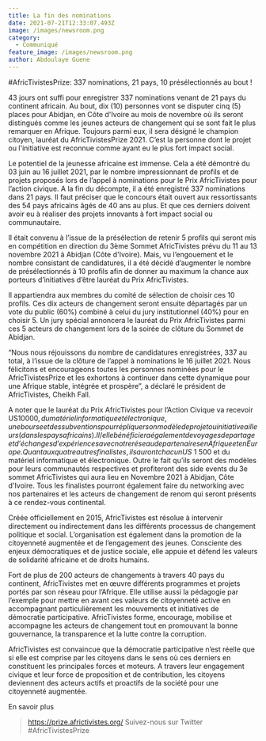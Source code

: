 ```yaml
---
title: La fin des nominations
date: 2021-07-21T12:33:07.493Z
image: /images/newsroom.png
category:
  - Communiqué
feature_image: /images/newsroom.png
author: Abdoulaye Guene
---
```

\#AfricTivistesPrize: 337 nominations, 21 pays, 10 présélectionnés au bout !

43 jours ont suffi pour enregistrer 337 nominations venant de 21 pays du continent africain. Au bout, dix (10) personnes vont se disputer cinq (5) places pour Abidjan, en Côte d'Ivoire au mois de novembre où ils seront distingués comme les jeunes acteurs de changement qui se sont fait le plus remarquer en Afrique. Toujours parmi eux, il sera désigné le champion citoyen, lauréat du AfricTivistesPrize 2021. C’est la personne dont le projet ou l'initiative est reconnue comme ayant eu le plus fort impact social.

Le potentiel de la jeunesse africaine est immense. Cela a été démontré du 03 juin au 16 juillet 2021, par le nombre impressionnant de profils et de projets proposés lors de l’appel à nominations pour le Prix AfricTivistes pour l’action civique. A la fin du décompte, il a été enregistré 337 nominations dans 21 pays. Il faut préciser que le concours était ouvert aux ressortissants des 54 pays africains âgés de 40 ans au plus. Et que ces derniers doivent avoir eu à réaliser des projets innovants à fort impact social ou communautaire. 

Il était convenu à l’issue de la présélection de retenir 5 profils qui seront mis en compétition en direction du 3ème Sommet AfricTivistes prévu du 11 au 13 novembre 2021 à Abidjan (Côte d'Ivoire). Mais, vu l’engouement et le nombre consistant de candidatures, il a été décidé d’augmenter le nombre de présélectionnés à 10 profils afin de donner au maximum la chance aux porteurs d’initiatives d’être lauréat du Prix AfricTivistes.

Il appartiendra aux membres du comité de sélection de choisir ces 10 profils. Ces dix acteurs de changement seront ensuite départagés par un vote du public (60%) combiné à celui du jury institutionnel (40%) pour en choisir 5. Un jury spécial annoncera le lauréat du Prix AfricTivistes parmi ces 5 acteurs de changement lors de la soirée de clôture du Sommet de Abidjan.

“Nous nous réjouissons du nombre de candidatures enregistrées, 337 au total, à l’issue de la clôture de l’appel à nominations le 16 juillet 2021. Nous félicitons et encourageons toutes les personnes nominées pour le AfricTivistesPrize et les exhortons à continuer dans cette dynamique pour une Afrique stable, intégrée et prospère”, a déclaré le président de AfricTivistes, Cheikh Fall.

A noter que le lauréat du Prix AfricTivistes pour l’Action Civique va recevoir US$10 000, du matériel informatique et électronique, une bourse et des subventions pour répliquer son modèle de projet ou initiative ailleurs (dans les pays africains). Il/elle bénéficiera également de voyages de partage et d’échanges d’expériences avec notre réseau de partenaires en Afrique et en Europe. Quant aux quatre autres finalistes, ils auront chacun US$ 1 500 et du matériel informatique et électronique. Outre le fait qu’ils seront des modèles pour leurs communautés respectives et profiteront des side events du 3e sommet AfricTivistes qui aura lieu en Novembre 2021 à Abidjan, Côte d'Ivoire. Tous les finalistes pourront également faire du networking avec nos partenaires et les acteurs de changement de renom qui seront présents à ce rendez-vous continental.

Créée officiellement en 2015, AfricTivistes est résolue à intervenir directement ou indirectement dans les différents processus de changement politique et social. L’organisation est également dans la promotion de la citoyenneté augmentée et de l’engagement des jeunes. Consciente des enjeux démocratiques et de justice sociale, elle appuie et défend les valeurs de solidarité africaine et de droits humains.

Fort de plus de 200 acteurs de changements à travers 40 pays du continent, AfricTivistes met en œuvre différents programmes et projets portés par son réseau pour l’Afrique. Elle utilise aussi la pédagogie par l’exemple pour mettre en avant ces valeurs de citoyenneté active en accompagnant particulièrement les mouvements et initiatives de démocratie participative. AfricTivistes forme, encourage, mobilise et accompagne les acteurs de changement tout en promouvant la bonne gouvernance, la transparence et la lutte contre la corruption.

AfricTivistes est convaincue que la démocratie participative n’est réelle que si elle est comprise par les citoyens dans le sens où ces derniers en constituent les principales forces et moteurs. A travers leur engagement civique et leur force de proposition et de contribution, les citoyens deviennent des acteurs actifs et proactifs de la société pour une citoyenneté augmentée.

En savoir plus

> https://prize.africtivistes.org/
> Suivez-nous sur Twitter #AfricTivistesPrize